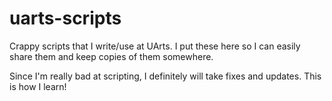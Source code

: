 # uarts-scripts
Crappy scripts that I write/use at UArts. I put these here so I can easily share them and keep copies of them somewhere.

Since I'm really bad at scripting, I definitely will take fixes and updates.  This is how I learn!
